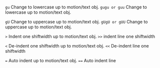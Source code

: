 `gu`             Change to lowercase up to motion/text obj.
`gugu or guu`    Change to lowercase up to motion/text obj.

`gU`             Change to uppercase up to motion/text obj.
`gUgU or gUU`    Change to uppercase up to motion/text obj.

`>`              Indent one shiftwidth up to motion/text obj.
`>>`             indent line one shiftwidth

`<`              De-indent one shiftwidth up to motion/text obj.
`<<`             De-indent line one shiftwidth

`=`              Auto indent up to motion/text obj.
`==`             Auto indent line
